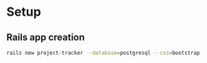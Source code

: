 # Setup

## Rails app creation

``` bash
rails new project-tracker --database=postgresql --css=bootstrap
```